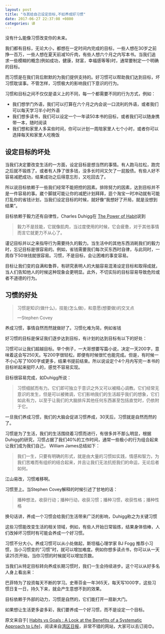 ```yaml
---
layout: post
title: "与其给自己设定目标,不如养成好习惯"
date: 2017-06-27 22:37:08 +0800
categories: 译
---
```


没有什么能像习惯改变你的未来。

我们都有目标，无论大小，都想在一定时间内完成的目标，一些人想在30岁之前挣一百万，一些人想在夏天前减10斤肉，有些人想六个月之内写本书。当我们追求一些模糊的概念(例如成功，健康，财富，幸福感等等)时，通常要制定一个明确的目标。

而习惯是在我们背后默默的为我们提供支持的。好习惯可以帮助我们达到目标，坏习惯耽误事。不管怎样，习惯极大的影响我们下意识的行为。

习惯和目标之间不仅仅是语义上的不同，每一个都需要不同的行为方式，例如：

- 我们想学门外语，我们可以打算在六个月之内会说一口流利的外语，或者我们可以每天学习半小时外语
- 我们想多读书，我们可以设定一个一年读50本书的目标，或者我们可以随身携带一本，随时阅读
- 我们想和家里人多呆些时间，你可以计划一周陪家里人七个小时，或者你可以选择每天和家里人吃晚饭

## 设定目标的坏处

当我们决定要改变生活的一方面，设定目标是想当然的事情。有人跑马拉松，跑完之后就不锻炼了。或者有人挣了很多钱，没多长时间又欠了一屁股债。有些人好不容易减肥成功，结果成功之后得意忘形，又吃回去了。

所以说目标依赖于一些我们经常不能把控的因素。排除努力的因素，达到目标并不是一件容易的事。崴个脚就可能让你的减肥计划拜拜，逛个淘宝一时冲动就有可能打乱你的省钱计划，当我们设定目标的时候，就好像“我想好了开局，就是没想到结果”。

目标依赖于毅力还有自律性，Charles Duhigg在 [The Power of Habit](https://buy.geni.us/Proxy.ashx?TSID=20777&GR_URL=https%3A%2F%2Fwww.amazon.com%2Fgp%2Fproduct%2F081298160X%2Fref%3Das_li_qf_sp_asin_il_tl%3Fie%3DUTF8%26tag%3Dfarnamstreet-20%26camp%3D1789%26creative%3D9325%26linkCode%3Das2%26creativeASIN%3D081298160X%26linkId%3D3e3965e206c8ca96070c262bc7ebcd7c&dtb=1)说到   

> 毅力不是技能，它就像肌肉，当过度使用的时候，它会疲惫，对于其他事情而言它就更力不从心了。

谨记目标并以之来指导行为需要持久的毅力。当生活中的其他东西消耗我们的毅力时，忘记目标是很容易的。例如，省钱需要我们每次买东西时自律，与此同时，一周存下50块钱就很容易。习惯，不是目标，会让困难的事变容易。

目标让我们变的自满和鲁莽，有研究表明人的大脑容易混淆设定目标和取得成就，当人们告知他人的时候这种现象会更明显。此外，不切实际的目标容易导致危险或者不道德的行为。

## 习惯的好处

> 习惯是知识(做什么)，技能(怎么做)，和意愿(想要做)的交叉点
>
>  —Stephen Covey

养成习惯，事情自然而然就做好了。习惯化难为简，例如省钱

好习惯的目标是保证我们逐步达到目标，有计划的达到目标有以下的好处：

习惯可以让我们超越目标。举个例子，一大哥想要写篇小说，决定一天200字，意味着这会写250天。写200字很轻松，即便有时候很忙也能完成。但是，有时候一不小心写了1000字或更多，结果书提前结束。所以说设定个4个月内写完一本书的目标听起来挺吓人的，感觉不容易实现。

目标很容易完成，如Duhigg所说：

> 习惯细腻而有力。它们即可独立于意识之外又可以被精心调教。它们经常无意识的发生，但是可以被微调，它们影响我们的生活超乎我们的想象，它们如此有力，以至于让我们的大脑排斥其他任何东西甚至包括直觉时，仍依附于它。

一旦我们养成习惯，我们的大脑会促进习惯养成，30天后，习惯就是自然而然的了。

习惯是为了生活，我们的生活围绕着习惯而进行，有很多并不那么明显，根据Duhigg的研究，习惯占据了我们40%的工作时间，通常一些极小的行为组合起来让我们成为我们自己， William James总结如下：

> 我们一生，只要有明确的形式，就是由大量的习惯如实践，情感和智力，为我们苦难而有组织的结合起来，并且让我们无法抗拒我们的命运，无论后者如何。

江山易改，习惯难移啊。

习惯至上。当Stephen Covey解释的时候引述了甘地的话：

> 播种想法，收获行动；播种行动，收获习惯；播种习惯，收获性格；播种性格

换句话讲，养成一个习惯会给我们生活带来广泛的影响，Duhigg称之为关键习惯

这些习惯能改变生活的相关领域，例如，有些人开始日常锻炼，结果身体倍棒，人们改掉坏习惯时有可能会养成一个好习惯。

习惯不分大小。养成习惯可以从小处做起，斯坦福心理学家 BJ Fogg 推荐小习惯，当小习惯变的"习惯"时，就可以增加难度。例如你想多读点书，你可以从一天读25页开始，当你习惯的时候就可以增加页数。

当我们从特定目标转向养成长期习惯时，我们一生会持续进步。这个可以从好多名人身上看出来：

巴菲特为了投资每天不断的学习。史蒂芬金一年365天，每天写1000字，这些习惯日复一日，持久下来，就会产生意想不到的效果。

目标依赖于外部的动力，习惯是自然的，它们能打开一扇新大门。

如果想让生活更多姿多彩，我们要养成一个好习惯，而不是设定一个目标。

原文来自于[ [Habits vs Goals : A Look at the Benefits of a Systematic Approach to Life](https://www.farnamstreetblog.com/2017/06/habits-vs-goals/?utm_source=wanqu.co&utm_campaign=Wanqu+Daily&utm_medium=website)]，阅读来自[湾区日报](https://wanqu.co/a/5205/2017-06-12-a-look-at-the-benefits-of-a-systematic-approach-to-life.html?s=/issues)，非常不错的网站，大家可以去订阅😊。